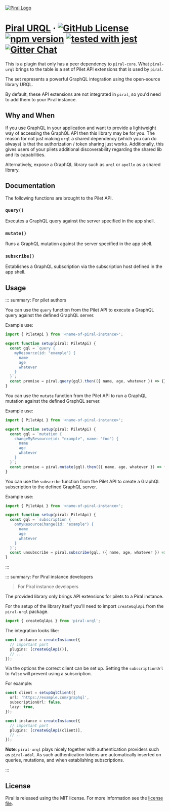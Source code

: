 [![Piral Logo](https://github.com/smapiot/piral/raw/main/docs/assets/logo.png)](https://piral.io)

# [Piral URQL](https://piral.io) &middot; [![GitHub License](https://img.shields.io/badge/license-MIT-blue.svg)](https://github.com/smapiot/piral/blob/main/LICENSE) [![npm version](https://img.shields.io/npm/v/piral-urql.svg?style=flat)](https://www.npmjs.com/package/piral-urql) [![tested with jest](https://img.shields.io/badge/tested_with-jest-99424f.svg)](https://jestjs.io) [![Gitter Chat](https://badges.gitter.im/gitterHQ/gitter.png)](https://gitter.im/piral-io/community)

This is a plugin that only has a peer dependency to `piral-core`. What `piral-urql` brings to the table is a set of Pilet API extensions that is used by `piral`.

The set represents a powerful GraphQL integration using the open-source library URQL.

By default, these API extensions are not integrated in `piral`, so you'd need to add them to your Piral instance.

## Why and When

If you use GraphQL in your application and want to provide a lightweight way of accessing the GraphQL API then this library may be for you. The reason for not just making `urql` a shared dependency (which you can do always) is that the authorization / token sharing just works. Additionally, this gives users of your pilets additional discoverability regarding the shared lib and its capabilities.

Alternatively, expose a GraphQL library such as `urql` or `apollo` as a shared library.

## Documentation

The following functions are brought to the Pilet API.

### `query()`

Executes a GraphQL query against the server specified in the app shell.

### `mutate()`

Runs a GraphQL mutation against the server specified in the app shell.

### `subscribe()`

Establishes a GraphQL subscription via the subscription host defined in the app shell.

## Usage

::: summary: For pilet authors

You can use the `query` function from the Pilet API to execute a GraphQL query against the defined GraphQL server.

Example use:

```ts
import { PiletApi } from '<name-of-piral-instance>';

export function setup(piral: PiletApi) {
  const gql = `query {
    myResource(id: "example") {
      name
      age
      whatever
    }
  }`;
  const promise = piral.query(gql).then(({ name, age, whatever }) => {});
}
```

You can use the `mutate` function from the Pilet API to run a GraphQL mutation against the defined GraphQL server.

Example use:

```ts
import { PiletApi } from '<name-of-piral-instance>';

export function setup(piral: PiletApi) {
  const gql = `mutation {
    changeMyResource(id: "example", name: "foo") {
      name
      age
      whatever
    }
  }`;
  const promise = piral.mutate(gql).then(({ name, age, whatever }) => {});
}
```

You can use the `subscribe` function from the Pilet API to create a GraphQL subscription to the defined GraphQL server.

Example use:

```ts
import { PiletApi } from '<name-of-piral-instance>';

export function setup(piral: PiletApi) {
  const gql = `subscription {
    onMyResourceChange(id: "example") {
      name
      age
      whatever
    }
  }`;
  const unsubscribe = piral.subscribe(gql, ({ name, age, whatever }) => {});
}
```

:::

::: summary: For Piral instance developers

> For Piral instance developers

The provided library only brings API extensions for pilets to a Piral instance.

For the setup of the library itself you'll need to import `createGqlApi` from the `piral-urql` package.

```ts
import { createGqlApi } from 'piral-urql';
```

The integration looks like:

```ts
const instance = createInstance({
  // important part
  plugins: [createGqlApi()],
  // ...
});
```

Via the options the correct client can be set up. Setting the `subscriptionUrl` to `false` will prevent using a subscription.

For example:

```ts
const client = setupGqlClient({
  url: 'https://example.com/graphql',
  subscriptionUrl: false,
  lazy: true,
});

const instance = createInstance({
  // important part
  plugins: [createGqlApi(client)],
  // ...
});
```

**Note**: `piral-urql` plays nicely together with authentication providers such as `piral-adal`. As such authentication tokens are automatically inserted on queries, mutations, and when establishing subscriptions.

:::

## License

Piral is released using the MIT license. For more information see the [license file](./LICENSE).
